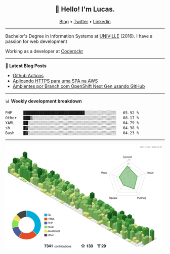 <h2 align="center">👋 Hello! I'm Lucas.</h2>
<p align="center">
  <a href="https://www.lucassabreu.net.br/">Blog</a> •
  <a href="https://twitter.com/lucassabreu">Twitter</a> •
  <a href="https://www.linkedin.com/in/lucassantosabreu/">Linkedin</a>
</p>

---

Bachelor's Degree in Information Systems at [UNIVILLE](https://www.univille.edu.br//en/index/593619) (2016).
I have a passion for web development

Working as a developer at [Coderockr](https://github.com/Coderockr)

---

**📝 Latest Blog Posts**

<!-- BLOG-POST-LIST:START -->
- [Github Actions](https://www.lucassabreu.net.br/post/github-actions/)
- [Aplicando HTTPS para uma SPA na AWS](https://www.lucassabreu.net.br/post/aplicando-https-para-uma-spa-na-aws/)
- [Ambientes por Branch com OpenShift Next Gen usando GitHub](https://www.lucassabreu.net.br/post/ambientes-por-branch-com-openshift-next-gen-usando-github/)
<!-- BLOG-POST-LIST:END -->

---

📊 **Weekly development breakdown**
<!--START_SECTION:waka-->
```text
PHP     ███████████████████████████░░░░░░░░░░░░░░   65.92 % 
Other   ███▒░░░░░░░░░░░░░░░░░░░░░░░░░░░░░░░░░░░░░   08.17 % 
YAML    ██░░░░░░░░░░░░░░░░░░░░░░░░░░░░░░░░░░░░░░░   04.79 % 
sh      █▓░░░░░░░░░░░░░░░░░░░░░░░░░░░░░░░░░░░░░░░   04.38 % 
Bash    █▓░░░░░░░░░░░░░░░░░░░░░░░░░░░░░░░░░░░░░░░   04.23 % 
```
<!--END_SECTION:waka-->

---

![](./profile-3d-contrib/profile-green-animate.svg)

<!-- vim: spelllang=en
